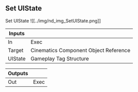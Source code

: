 ## Set UIState
Set UIState
![[../img/nd_img_SetUIState.png]]

|Inputs||
|--|--|
| In | Exec |
| Target | Cinematics Component Object Reference |
| UIState | Gameplay Tag Structure |

|Outputs||
|--|--|
| Out | Exec |
